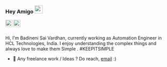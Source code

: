 ### Hey Amigo <img src="https://media.giphy.com/media/hvRJCLFzcasrR4ia7z/giphy.gif" width="25px">
<a href="https://github.com/badinenisaivardhan/">
  <img align="left" alt="Sai Vardhan's GitHub" width="22px" src="https://raw.githubusercontent.com/peterthehan/peterthehan/master/assets/github.svg" />
</a>
<a href="https://www.linkedin.com/in/badinenisaivardhan/">
  <img align="left" alt="Sai Vardhan's LinkedIN" width="22px" src="https://raw.githubusercontent.com/peterthehan/peterthehan/master/assets/linkedin.svg" />
</a>
<br>
<br />

Hi, I'm Badineni Sai Vardhan, currently working as Automation Engineer in HCL Technologies, India. I enjoy understanding the complex things and always love to make them Simple . #KEEPITSIMPLE 

  
- 💼 Any freelance work / Ideas ? Do reach, [email](mailto:badinenisaivardhan@gmail.com) :)